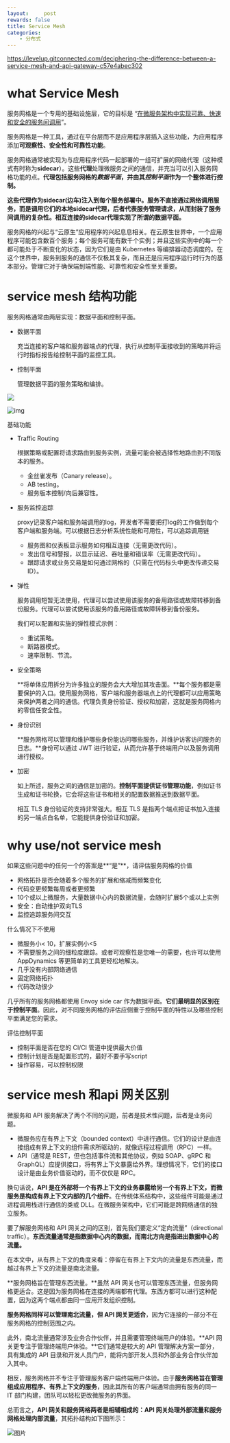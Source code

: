 ```yaml
---
layout:     post
rewards: false
title: Service Mesh
categories:
    - 分布式
---
```


https://levelup.gitconnected.com/deciphering-the-difference-between-a-service-mesh-and-api-gateway-c57e4abec302

# what Service Mesh

服务网格是一个专用的基础设施层，它的目标是 “[在微服务架构中实现可靠、快速和安全的服务间调用](https://link.zhihu.com/?target=https%3A//buoyant.io/2017/04/25/whats-a-service-mesh-and-why-do-i-need-one/)”。

服务网格是一种工具，通过在平台层而不是应用程序层插入这些功能，为应用程序添加**可观察性、安全性和可靠性功能**。

服务网格通常被实现为与应用程序代码一起部署的一组可扩展的网络代理（这种模式有时称为**sidecar**）。这些**代理**处理微服务之间的通信，并充当可以引入服务网格功能的点。**代理包括服务网格的*数据平面*，并由其*控制平面*作为一个整体进行控制。**

**这些代理作为sidecar(边车)注入到每个服务部署中。服务不直接通过网络调用服务，而是调用它们的本地sidecar代理，后者代表服务管理请求，从而封装了服务间调用的复杂性。相互连接的sidecar代理实现了所谓的数据平面。**

服务网格的兴起与“云原生”应用程序的兴起息息相关。在云原生世界中，一个应用程序可能包含数百个服务；每个服务可能有数千个实例；并且这些实例中的每一个都可能处于不断变化的状态，因为它们是由 Kubernetes 等编排器动态调度的。在这个世界中，服务到服务的通信不仅极其复杂，而且还是应用程序运行时行为的基本部分。管理它对于确保端到端性能、可靠性和安全性至关重要。



# service mesh 结构功能

服务网格通常由两层实现：数据平面和控制平面。

- 数据平面

  充当连接的客户端和服务器端点的代理，执行从控制平面接收到的策略并将运行时指标报告给控制平面的监控工具。

- 控制平面

  管理数据平面的服务策略和编排。

![](https://tva1.sinaimg.cn/large/008i3skNgy1gsc3gx6b4zj30dw05rgli.jpg)

![img](https://tva1.sinaimg.cn/large/008i3skNgy1gsc6dbzq7zj312o0m6t9u.jpg)

基础功能

- Traffic Routing

  根据策略或配置将请求路由到服务实例，流量可能会被选择性地路由到不同版本的服务。

  - 金丝雀发布（Canary release）。
  - AB testing。
  - 服务版本控制/向后兼容性。

- 服务监控追踪

  proxy记录客户端和服务端调用的log，开发者不需要把打log的工作做到每个客户端和服务端。可以根据日志分析系统性能和可用性，可以追踪调用链

  - 服务图和仪表板显示服务如何相互连接（无需更改代码）。
  - 发出信号和警报，以显示延迟、吞吐量和错误率（无需更改代码）。
  - 跟踪请求或业务交易是如何通过网格的（只需在代码标头中更改传递交易 ID）。

- 弹性

  服务调用短暂无法使用，代理可以尝试使用该服务的备用路径或故障转移到备份服务。代理可以尝试使用该服务的备用路径或故障转移到备份服务。

  我们可以配置和实施的弹性模式示例：

  - 重试策略。
  - 断路器模式。
  - 速率限制、节流。

- 安全策略

  **将单体应用拆分为许多独立的服务会大大增加其攻击面。**每个服务都是需要保护的入口。使用服务网格，客户端和服务器端点上的代理都可以应用策略来保护两者之间的通信。代理负责身份验证、授权和加密，这就是服务网格内的零信任安全性。

- 身份识别

  **服务网格可以管理和维护哪些身份能访问哪些服务，并维护访客访问服务的日志。**身份可以通过 JWT 进行验证，从而允许基于终端用户以及服务调用进行授权。

- 加密

  如上所述，服务之间的通信是加密的。**控制平面提供证书管理功能**，例如证书生成和证书轮换，它会将这些证书和相关的配置数据推送到数据平面。

  相互 TLS 身份验证的支持非常强大。相互 TLS 是指两个端点把证书加入连接的另一端点白名单，它能提供身份验证和加密。

# why use/not service mesh

如果这些问题中的任何一个的答案是**“是”**，请评估服务网格的价值

- 网络拓扑是否会随着多个服务的扩展和缩减而频繁变化
- 代码变更频繁每周或者更频繁
- 10个或以上微服务，大量数据中心内的数据流量，会随时扩展5个或以上实例
- 安全：自动维护双向TLS
- 监控追踪服务间交互

什么情况下不使用

- 微服务小< 10，扩展实例小<5
- 不需要服务之间的细粒度跟踪。或者可观察性是您唯一的需要，也许可以使用 AppDynamics 等更简单的工具更轻松地解决。
- 几乎没有内部网络通信
- 固定网络拓扑
- 代码改动很少

几乎所有的服务网格都使用 Envoy side car 作为数据平面。**它们最明显的区别在于控制平面**。因此，对不同服务网格的评估应侧重于控制平面的特性以及哪些控制平面满足您的需求。

评估控制平面

- 控制平面是否在您的 Cl/CI 管道中提供最大价值
- 控制计划是否是配置形式的，最好不要手写script
- 操作容易，可以控制权限

# service mesh 和api 网关区别

微服务和 API 服务解决了两个不同的问题，前者是技术性问题，后者是业务问题。

- 微服务应在有界上下文（bounded context）中进行通信。它们的设计是由连接组成有界上下文的组件需求所驱动的，就像远程过程调用（RPC）一样。
- API（通常是 REST，但也包括事件流和其他协议，例如 SOAP、gRPC 和 GraphQL）应提供接口，将有界上下文暴露给外界。理想情况下，它们的接口设计是由业务价值驱动的，而不仅仅是 RPC。

换句话说，**API 是在外部将一个有界上下文的业务暴露给另一个有界上下文，而微服务是构成有界上下文内部的几个组件**。在传统体系结构中，这些组件可能是通过进程调用栈进行通信的类或 DLL。在微服务架构中，它们可能是跨网络通信的独立服务。



要了解服务网格和 API 网关之间的区别，首先我们要定义“定向流量”（directional traffic）。**东西流量通常是指数据中心内的数据，而南北方向是指进出数据中心的流量。**

在本文中，从有界上下文的角度来看：停留在有界上下文内的流量是东西流量，而越过有界上下文的流量是南北流量。

**服务网格旨在管理东西流量。**虽然 API 网关也可以管理东西流量，但服务网格更适合。这是因为服务网格在连接的两端都有代理。东西方都可以进行这种配置，因为这两个端点都由同一应用开发组织控制。

**服务网格同样可以管理南北流量，但 API 网关更适合**，因为它连接的一部分不在服务网格的控制范围之内。



此外，南北流量通常涉及业务合作伙伴，并且需要管理终端用户的体验。**API 网关更专注于管理终端用户体验。**它们通常是较大的 API 管理解决方案一部分，具有集成的 API 目录和开发人员门户，能将内部开发人员和外部业务合作伙伴加入其中。

相反，服务网格并不专注于管理服务客户端终端用户体验。由于**服务网格旨在管理组成应用程序、有界上下文的服务**，因此其所有的客户端通常由拥有服务的同一 IT 部门构建，团队可以轻松更改微服务的界面。

总而言之，**API 网关和服务网格两者是相辅相成的：API 网关处理外部流量和服务网格处理内部流量**，其拓扑结构如下图所示：

![图片](https://tva1.sinaimg.cn/large/008i3skNgy1gsc6a3ctkbj30dw0g50ud.jpg)

